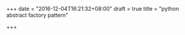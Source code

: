 +++
date = "2016-12-04T16:21:32+08:00"
draft = true
title = "python abstract factory pattern"

+++

